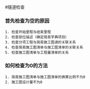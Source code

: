 #隧道检查
### 首先检查为空的原因
    1. 检查开始里程与结束里程
    2. 检查部位描述（确定简易字典项目）
    3. 检查分项工程与简易施工图请的关联关系
    4. 检查简易施工图清单与施工图清单的关联关系
    5. 检查施工图清单与工程量清单的关系
  
### 如何检查为0的方法
    1. 简易施工图清单与施工图清单的换算比例不为0
    2. 施工图设计量不为0
